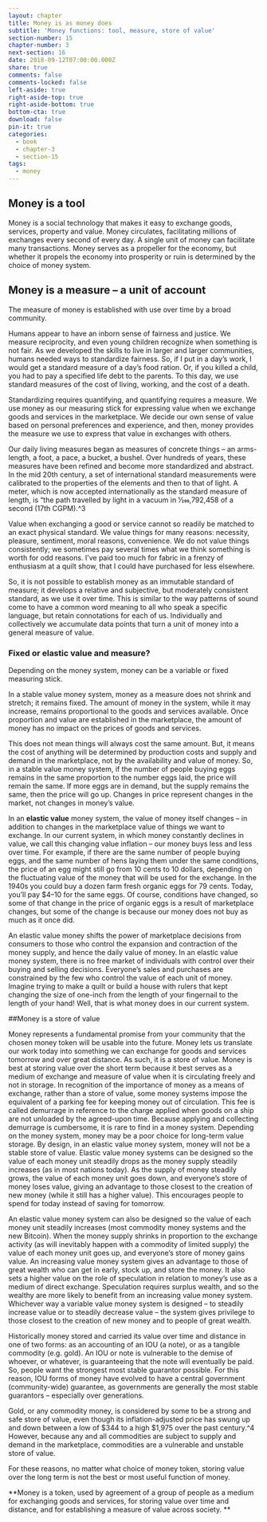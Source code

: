```yaml
---
layout: chapter
title: Money is as money does
subtitle: 'Money functions: tool, measure, store of value'
section-number: 15
chapter-number: 3
next-section: 16
date: 2018-09-12T07:00:00.000Z
share: true
comments: false
comments-locked: false
left-aside: true
right-aside-top: true
right-aside-bottom: true
bottom-cta: true
download: false
pin-it: true
categories:
  - book
  - chapter-3
  - section-15
tags:
  - money
---
```

## Money is a tool

Money is a social technology that makes it easy to exchange goods,
services, property and value. Money circulates, facilitating millions
of exchanges every second of every day. A single unit of money can
facilitate many transactions. Money serves as a propeller for the
economy, but whether it propels the economy into prosperity or ruin
is determined by the choice of money system.

## Money is a measure – a unit of account

The measure of money is established with use over time by a broad
community.

Humans appear to have an inborn sense of fairness and justice.
We measure reciprocity, and even young children recognize when
something is not fair. As we developed the skills to live in larger and
larger communities, humans needed ways to standardize fairness. So,
if I put in a day’s work, I would get a standard measure of a day’s
food ration. Or, if you killed a child, you had to pay a specified life
debt to the parents. To this day, we use standard measures of the cost
of living, working, and the cost of a death.

Standardizing requires quantifying, and quantifying requires a
measure. We use money as our measuring stick for expressing value
when we exchange goods and services in the marketplace. We decide
our own sense of value based on personal preferences and experience,
and then, money provides the measure we use to express that value in
exchanges with others.

Our daily living measures began as measures of concrete things –
an arms-length, a foot, a pace, a bucket, a bushel. Over hundreds
of years, these measures have been refined and become more
standardized and abstract. In the mid 20th century, a set of international standard measurements were calibrated to the properties
of the elements and then to that of light.
A meter, which is now accepted internationally as the standard measure of
length, is “the path travelled by light in a vacuum in 1⁄299,792,458 of a second
(17th CGPM).^3

Value when exchanging a good or service cannot so readily be
matched to an exact physical standard. We value things for many
reasons: necessity, pleasure, sentiment, moral reasons, convenience.
We do not value things consistently; we sometimes pay several times
what we think something is worth for odd reasons. I’ve paid too
much for fabric in a frenzy of enthusiasm at a quilt show, that I could
have purchased for less elsewhere.

So, it is not possible to establish money as an immutable standard
of measure; it develops a relative and subjective, but moderately
consistent standard, as we use it over time. This is similar to the way
patterns of sound come to have a common word meaning to all who
speak a specific language, but retain connotations for each of us.
Individually and collectively we accumulate data points that turn a
unit of money into a general measure of value.

### Fixed or elastic value and measure?

Depending on the money system, money can be a variable or fixed
measuring stick.

In a stable value money system, money as a measure does not
shrink and stretch; it remains fixed. The amount of money in the
system, while it may increase, remains proportional to the goods and
services available. Once proportion and value are established in the
marketplace, the amount of money has no impact on the prices of
goods and services.

This does not mean things will always cost the same amount. But, it
means the cost of anything will be determined by production costs
and supply and demand in the marketplace, not by the availability
and value of money. So, in a stable value money system, if the
number of people buying eggs remains in the same proportion to the number eggs laid, the price will remain the same. If more eggs are
in demand, but the supply remains the same, then the price will go
up. Changes in price represent changes in the market, not changes in
money’s value.

In an **elastic value** money system, the value of money itself changes –
in addition to changes in the marketplace value of things we want to
exchange. In our current system, in which money constantly declines
in value, we call this changing value inflation – our money buys less
and less over time. For example, if there are the same number of
people buying eggs, and the same number of hens laying them under
the same conditions, the price of an egg might still go from 10 cents
to 10 dollars, depending on the fluctuating value of the money that
will be used for the exchange. In the 1940s you could buy a dozen
farm fresh organic eggs for 79 cents. Today, you’ll pay $4–10 for the
same eggs. Of course, conditions have changed, so some of that
change in the price of organic eggs is a result of marketplace changes,
but some of the change is because our money does not buy as much
as it once did.

An elastic value money shifts the power of marketplace decisions
from consumers to those who control the expansion and contraction
of the money supply, and hence the daily value of money. In an
elastic value money system, there is no free market of individuals
with control over their buying and selling decisions. Everyone’s sales
and purchases are constrained by the few who control the value of
each unit of money. Imagine trying to make a quilt or build a house
with rulers that kept changing the size of one-inch from the length of
your fingernail to the length of your hand! Well, that is what money
does in our current system.

##Money is a store of value

Money represents a fundamental promise from your community that
the chosen money token will be usable into the future. Money lets us
translate our work today into something we can exchange for goods
and services tomorrow and over great distance. As such, it is a store
of value. Money is best at storing value over the short term because it best serves as a medium of exchange and measure of value when it is
circulating freely and not in storage. In recognition of the importance
of money as a means of exchange, rather than a store of value, some
money systems impose the equivalent of a parking fee for keeping
money out of circulation. This fee is called demurrage in reference
to the charge applied when goods on a ship are not unloaded by the
agreed-upon time. Because applying and collecting demurrage is
cumbersome, it is rare to find in a money system.
Depending on the money system, money may be a poor choice for
long-term value storage. By design, in an elastic value money system,
money will not be a stable store of value. Elastic value money systems
can be designed so the value of each money unit steadily drops as the
money supply steadily increases (as in most nations today). As the
supply of money steadily grows, the value of each money unit goes
down, and everyone’s store of money loses value, giving an advantage
to those closest to the creation of new money (while it still has a
higher value). This encourages people to spend for today instead of
saving for tomorrow.

An elastic value money system can also be designed so the value
of each money unit steadily increases (most commodity money
systems and the new Bitcoin). When the money supply shrinks in
proportion to the exchange activity (as will inevitably happen with
a commodity of limited supply) the value of each money unit goes
up, and everyone’s store of money gains value. An increasing value
money system gives an advantage to those of great wealth who can
get in early, stock up, and store the money. It also sets a higher value
on the role of speculation in relation to money’s use as a medium
of direct exchange. Speculation requires surplus wealth, and so the
wealthy are more likely to benefit from an increasing value money
system. Whichever way a variable value money system is designed –
to steadily increase value or to steadily decrease value – the system
gives privilege to those closest to the creation of new money and to
people of great wealth.

Historically money stored and carried its value over time and distance
in one of two forms: as an accounting of an IOU (a note), or as a
tangible commodity (e.g. gold). An IOU or note is vulnerable to the demise of whoever, or whatever, is guaranteeing that the note
will eventually be paid. So, people want the strongest most stable
guarantor possible. For this reason, IOU forms of money have evolved
to have a central government (community-wide) guarantee, as
governments are generally the most stable guarantors – especially over
generations.

Gold, or any commodity money, is considered by some to be a strong
and safe store of value, even though its inflation-adjusted price has
swung up and down between a low of $344 to a high $1,975 over
the past century.^4 However, because any and all commodities are
subject to supply and demand in the marketplace, commodities are a
vulnerable and unstable store of value.

For these reasons, no matter what choice of money token, storing
value over the long term is not the best or most useful function
of money.

**Money is a token, used by agreement of a group of people as a
medium for exchanging goods and services, for storing value
over time and distance, and for establishing a measure of value
across society.**
